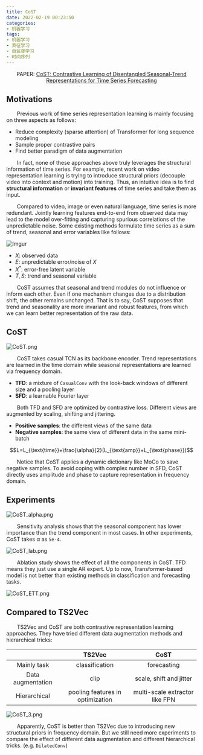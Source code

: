 ```yaml
---
title: CoST
date: 2022-02-19 00:23:50
categories:
- 机器学习
tags:
- 机器学习
- 表征学习
- 自监督学习
- 时间序列
---
```


<center>PAPER: <a href="https://openreview.net/forum?id=PilZY3omXV2">CoST: Contrastive Learning of Disentangled Seasonal-Trend Representations for Time Series Forecasting</a></center>

## Motivations
&emsp;&emsp;Previous work of time series representation learning is mainly focusing on three aspects as follows:
* Reduce complexity (sparse attention) of Transformer for long sequence modeling
* Sample proper contrastive pairs
* Find better paradigm of data augmentation

&emsp;&emsp;In fact, none of these approaches above truly leverages the structural information of time series. For example, recent work on video representation learning is trying to introduce structural priors (decouple video into context and motion) into training. Thus, an intuitive idea is to find **structural information** or **invariant features** of time series and take them as input.

&emsp;&emsp;Compared to video, image or even natural language, time series is more redundant. Jointly learning features end-to-end from observed data may lead to the model over-fitting and capturing spurious correlations of the unpredictable noise. Some existing methods formulate time series as a sum of trend, seasonal and error variables like follows:

![Imgur](https://i.imgur.com/lrzN0ao.png)

* $X$: observed data
* $E$: unpredictable error/noise of $X$
* $X^*$: error-free latent variable
* $T,S$: trend and seasonal variable

&emsp;&emsp;CoST assumes that seasonal and trend modules do not influence or inform each other. Even if one mechanism changes due to a distribution shift, the other remains unchanged. That is to say, CoST supposes that trend and seasonality are more invariant and robust features, from which we can learn better representation of the raw data.

## CoST

![CoST.png](https://s2.loli.net/2022/02/18/1j2dpk89OD5iBME.png)

&emsp;&emsp;CoST takes casual TCN as its backbone encoder. Trend representations are learned in the time domain while seasonal representations are learned via frequency domain.
* **TFD**: a mixture of `CasualConv` with the look-back windows of different size and a pooling layer
* **SFD**: a learnable Fourier layer

&emsp;&emsp;Both TFD and SFD are optimized by contrastive loss. Different views are augmented by scaling, shifting and jittering. 
* **Positive samples**: the different views of the same data
* **Negative samples**: the same view of different data in the same mini-batch

$$L=L_{\text{time}}+\frac{\alpha}{2}(L_{\text{amp}}+L_{\text{phase}})$$

&emsp;&emsp;Notice that CoST applies a dynamic dictionary like MoCo to save negative samples. To avoid coping with complex number in SFD, CoST directly uses amplitude and phase to capture representation in frequency domain.

## Experiments

![CoST_alpha.png](https://s2.loli.net/2022/02/18/RaHip6vBK2VkNQl.png)

&emsp;&emsp;Sensitivity analysis shows that the seasonal component has lower importance than the trend component in most cases. In other experiments, CoST takes $\alpha$ as `5e-4`.

![CoST_lab.png](https://s2.loli.net/2022/02/18/La7mpCsfx49ihEc.png)

&emsp;&emsp;Ablation study shows the effect of all the components in CoST. TFD means they just use a single AR expert. Up to now, Transformer-based model is not better than existing methods in classification and forecasting tasks.

![CoST_ETT.png](https://s2.loli.net/2022/02/18/M6daDVuzA8jmXoW.png)

## Compared to TS2Vec
&emsp;&emsp;TS2Vec and CoST are both contrastive representation learning approaches. They have tried different data augmentation methods and hierarchical tricks:

||TS2Vec|CoST
|:-:|:-:|:-:
|Mainly task|classification|forecasting
|Data augmentation|clip|scale, shift and jitter
|Hierarchical|pooling features in optimization|multi-scale extractor like FPN

![CoST_3.png](https://s2.loli.net/2022/02/18/dhp7YlARFykegjn.png)

&emsp;&emsp;Apparently, CoST is better than TS2Vec due to introducing new structural priors in frequency domain. But we still need more experiments to compare the effect of different data augmentation and different hierarchical tricks. (e.g. `DilatedConv`)
